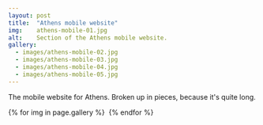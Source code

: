 ```yaml
---
layout: post
title:  "Athens mobile website"
img:    athens-mobile-01.jpg
alt:	Section of the Athens mobile website. 
gallery:
  - images/athens-mobile-02.jpg
  - images/athens-mobile-03.jpg
  - images/athens-mobile-04.jpg
  - images/athens-mobile-05.jpg
---
```

The mobile website for Athens. Broken up in pieces, because it's quite long.

<div class="gallery">
	{% for img in page.gallery %}
	  	<img src="{{ site.baseurl }}/{{ img }}" alt="">
	{% endfor %}
</div>
